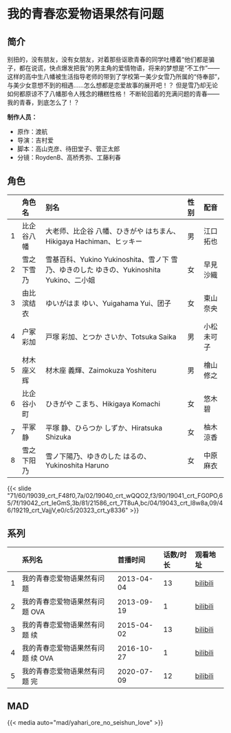 # 我的青春恋爱物语果然有问题


## 简介

别扭的，没有朋友，没有女朋友，对着那些讴歌青春的同学吐槽着“他们都是骗子，都在说谎，快点爆发把我”的男主角的爱情物语，将来的梦想是“不工作”——
这样的高中生八幡被生活指导老师的带到了学校第一美少女雪乃所属的“侍奉部”，与美少女意想不到的相遇……怎么想都是恋爱故事的展开吧！？
但是雪乃却无论如何都原谅不了八幡那令人残念的糟糕性格！
不断轮回着的充满问题的青春——我的青春，到底怎么了！？

**制作人员：**
- 原作：渡航
- 导演：吉村爱
- 脚本：高山克彦、待田堂子、菅正太郎
- 分镜：RoydenB、高桥秀弥、工藤利春

## 角色

|     |   角色名   |   别名  | 性别 |  配音  |
|:--- |:------  |:----      |:---  |:--   |
| 1 | 比企谷八幡 | 大老师、比企谷 八幡、ひきがや はちまん、Hikigaya Hachiman、ヒッキー | 男 | 江口拓也 |
| 2 | 雪之下雪乃 | 雪基百科、Yukino Yukinoshita、雪ノ下 雪乃、ゆきのした ゆきの、Yukinoshita Yukino、二小姐 | 女 | 早見沙織 |
| 3 | 由比滨结衣 | ゆいがはま ゆい、Yuigahama Yui、团子 | 女 | 東山奈央 |
| 4 | 户冢彩加 | 戸塚 彩加、とつか さいか、Totsuka Saika | 男 | 小松未可子 |
| 5 | 材木座义辉 | 材木座 義輝、Zaimokuza Yoshiteru | 男 | 檜山修之 |
| 6 | 比企谷小町 | ひきがや こまち、Hikigaya Komachi | 女 | 悠木碧 |
| 7 | 平冢静 | 平塚 静、ひらつか しずか、Hiratsuka Shizuka | 女 | 柚木涼香 |
| 8 | 雪之下阳乃 | 雪ノ下陽乃、ゆきのした はるの、Yukinoshita Haruno | 女 | 中原麻衣 |

{{< slide "71/60/19039_crt_F48f0,7a/02/19040_crt_wQQO2,f3/90/19041_crt_FG0PO,65/7f/19042_crt_IeGmS,3b/81/21586_crt_7T8uA,bc/04/19043_crt_l8w8a,09/46/19219_crt_VajjV,e0/c5/20323_crt_y8336" >}}

## 系列

|     |   系列名   |   首播时间  | 话数/时长  | 观看地址                                                                                                    |
|:---  |:------    |:----      |:---       |:--------------------------------------------------------------------------------------------------------|
| 1 | 我的青春恋爱物语果然有问题 | 2013-04-04 | 13 | [bilibili](https://www.bilibili.com/bangumi/play/ep32242)                                               |
| 2 | 我的青春恋爱物语果然有问题 OVA | 2013-09-19 | 1 | [bilibili](https://www.bilibili.com/bangumi/play/ss3437)                                                |
| 3 | 我的青春恋爱物语果然有问题 续 | 2015-04-02 | 13 | [bilibili](https://www.bilibili.com/bangumi/play/ss1540)                                                |
| 4 | 我的青春恋爱物语果然有问题 续 OVA | 2016-10-27 | 1 | [bilibili](https://www.bilibili.com/bangumi/play/ss5622)                                                |
| 5 | 我的青春恋爱物语果然有问题 完 | 2020-07-09 | 12 | [bilibili](https://www.bilibili.com/bangumi/play/ss32998)                                               |

## MAD

{{< media  auto="mad/yahari_ore_no_seishun_love"  >}}
